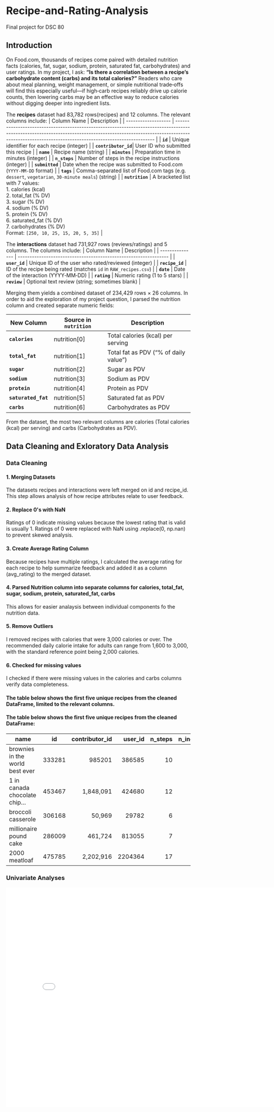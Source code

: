 # Recipe-and-Rating-Analysis
Final project for DSC 80

## Introduction
On Food.com, thousands of recipes come paired with detailed nutrition facts (calories, fat, sugar, sodium, protein, saturated fat, carbohydrates) and user ratings. In my project, I ask: **“Is there a correlation between a recipe’s carbohydrate content (carbs) and its total calories?”** Readers who care about meal planning, weight management, or simple nutritional trade‐offs will find this especially useful—if high‐carb recipes reliably drive up calorie counts, then lowering carbs may be an effective way to reduce calories without digging deeper into ingredient lists.

The **recipes** dataset had 83,782 rows(recipes) and 12 columns.  The relevant columns include:
| Column Name         | Description                                                                                                                                                                                                                       |
| ------------------- | --------------------------------------------------------------------------------------------------------------------------------------------------------------------------------------------------------------------------------- |
| **`id`**            | Unique identifier for each recipe (integer)                                                                                                                                                |
| **`contributor_id`**| User ID who submitted this recipe                                                                                                                                                                                                 |
| **`name`**          | Recipe name (string)                                                                                                                                                                                                              |
| **`minutes`**       | Preparation time in minutes (integer)                                                                                                                                                                                             |
| **`n_steps`**       | Number of steps in the recipe instructions (integer)                                                                                                                                                                              |
| **`submitted`**     | Date when the recipe was submitted to Food.com (`YYYY-MM-DD` format)                                                                                                                                                              |
| **`tags`**          | Comma-separated list of Food.com tags (e.g. `dessert`, `vegetarian`, `30-minute meals`) (string)                                                                                                                                  |
| **`nutrition`**     | A bracketed list with 7 values:<br>1. calories (kcal)<br>2. total_fat (% DV)<br>3. sugar (% DV)<br>4. sodium (% DV)<br>5. protein (% DV)<br>6. saturated_fat (% DV)<br>7. carbohydrates (% DV)<br>Format: `[250, 10, 25, 15, 20, 5, 35]` |





The **interactions** dataset had 731,927 rows (reviews/ratings) and 5 columns. The columns include: 
| Column Name     | Description                                                      |
| --------------- | ---------------------------------------------------------------- |
| **`user_id`**   | Unique ID of the user who rated/reviewed (integer)               |
| **`recipe_id`** | ID of the recipe being rated (matches `id` in `RAW_recipes.csv`) |
| **`date`**      | Date of the interaction (YYYY‐MM‐DD)                             |
| **`rating`**    | Numeric rating (1 to 5 stars)                                    |
| **`review`**    | Optional text review (string; sometimes blank)                   |


Merging them yields a combined dataset of 234,429 rows × 26 columns. In order to aid the exploration of my project question, I parsed the nutrition column and created separate numeric fields:


| New Column          | Source in `nutrition` | Description                           |
| ------------------- | --------------------- | ------------------------------------- |
| **`calories`**      | nutrition\[0]         | Total calories (kcal) per serving     |
| **`total_fat`**     | nutrition\[1]         | Total fat as PDV (“% of daily value”) |
| **`sugar`**         | nutrition\[2]         | Sugar as PDV                          |
| **`sodium`**        | nutrition\[3]         | Sodium as PDV                         |
| **`protein`**       | nutrition\[4]         | Protein as PDV                        |
| **`saturated_fat`** | nutrition\[5]         | Saturated fat as PDV                  |
| **`carbs`**         | nutrition\[6]         | Carbohydrates as PDV                  |

From the dataset, the most two relevant columns are calories (Total calories (kcal) per serving) and carbs (Carbohydrates as PDV).

## Data Cleaning and Exloratory Data Analysis
### Data Cleaning
#### 1. Merging Datasets
The datasets recipes and interactions were left merged on id and recipe_id. This step allows analysis of how recipe attributes relate to user feedback.
#### 2. Replace 0's with NaN
Ratings of 0 indicate missing values because the lowest rating that is valid is usually 1. Ratings of 0 were replaced with NaN using .replace(0, np.nan) to prevent skewed analysis. 
#### 3. Create Average Rating Column
Because recipes have multiple ratings, I calculated the average rating for each recipe to help summarize feedback and added it as a column (avg_rating) to the merged dataset. 
#### 4. Parsed Nutrition column into separate columns for calories, total_fat, sugar, sodium, protein, saturated_fat, carbs
This allows for easier analaysis between individual components fo the nutrition data.
#### 5. Remove Outliers
I removed recipes with calories that were 3,000 calories or over. The recommended daily calorie intake for adults can range from 1,600 to 3,000, with the standard reference point being 2,000 calories. 
#### 6. Checked for missing values
I checked if there were missing values in the calories and carbs columns verify data completeness. 

#### The table below shows the first five unique recipes from the cleaned DataFrame, limited to the relevant columns. 
#### The table below shows the first five unique recipes from the cleaned DataFrame:

| name                            | id     | contributor_id | user_id | n_steps | n_ingredients | avg_rating | calories | carbs | total_fat | sugar | sodium | protein | saturated_fat |
|---------------------------------|--------|---------------:|--------:|--------:|--------------:|-----------:|---------:|------:|----------:|------:|-------:|--------:|--------------:|
| brownies in the world best ever | 333281 |        985201  | 386585  | 10      | 9             | 4.0        | 138.4    | 6.0   | 10.0      | 50.0  | 3.0    | 3.0     | 19.0          |
| 1 in canada chocolate chip…     | 453467 |     1,848,091  | 424680  | 12      | 11            | 5.0        | 595.1    | 26.0  | 46.0      | 211.0 | 22.0   | 13.0    | 51.0          |
| broccoli casserole              | 306168 |       50,969   | 29782   | 6       | 9             | 5.0        | 194.8    | 3.0   | 20.0      | 6.0   | 32.0   | 22.0    | 36.0          |
| millionaire pound cake          | 286009 |      461,724   | 813055  | 7       | 7             | 5.0        | 878.3    | 39.0  | 63.0      | 326.0 | 13.0   | 20.0    | 123.0         |
| 2000 meatloaf                   | 475785 |    2,202,916   | 2204364 | 17      | 13            | 5.0        | 267.0    | 2.0   | 30.0      | 12.0  | 12.0   | 29.0    | 48.0          |


### Univariate Analyses
<iframe
  src="assets/calorie_below2000.html"
  width="800"
  height="600"
  frameborder="0"
></iframe>



